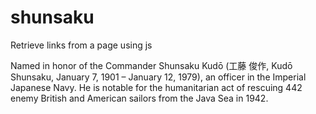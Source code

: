 # shunsaku
Retrieve links from a page using js

Named in honor of the Commander Shunsaku Kudō (工藤 俊作, Kudō Shunsaku, January 7, 1901 – January 12, 1979), an officer in the Imperial Japanese Navy. He is notable for the humanitarian act of rescuing 442 enemy British and American sailors from the Java Sea in 1942. 
